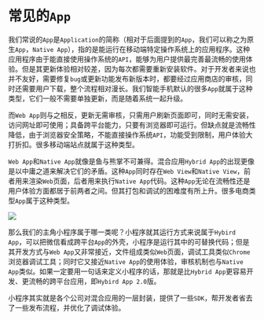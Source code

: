 # 常见的`App`

我们常说的`App`是`Application`的简称（相对于后面提到的`App`，我们可以称之为原生`App`，`Native App`），指的是能运行在移动端特定操作系统上的应用程序。这种应用程序由于能直接使用操作系统的`API`，能够为用户提供最完善最流畅的使用体验。但是其更新体验相对较差，因为每次都需要重新安装软件。对于开发者来说也并不友好，需要修复`bug`或更新功能发布新版本时，都要经过应用商店的审核，同时还需要用户下载，整个流程相对漫长。我们智能手机默认的很多`App`就属于这种类型，它们一般不需要单独更新，而是随着系统一起升级。

而`Web App`则与之相反，更新无需审核，只需用户刷新页面即可，同时无需安装，访问网址即可使用；具备跨平台能力，只要有浏览器即可运行。但缺点就是流畅性降低，由于浏览器安全策略，不能直接操作系统`API`，功能受到限制，用户体验大打折扣。很多移动端站点就属于这种类型。

`Web App`和`Native App`就像是鱼与熊掌不可兼得。混合应用`Hybrid App`的出现更像是以中庸之道来解决它们的矛盾。这种`App`同时存在`Web View`和`Native View`，前者用来渲染`Web`页面，后者用来执行`Native App`代码。这种`App`无论在流畅性还是用户体验方面都居于前两者之间。但其打包和调试的困难度有所上升。很多电商类型`App`属于这种类型。

![](/skill-blog/img/0030.png)

那么我们的主角小程序属于哪一类呢？小程序就其运行方式来说属于`Hybird App`，可以把微信看成跨平台`App`的外壳，小程序是运行其中的可替换代码；但是其开发方式与`Web App`又非常接近，文件组成类似`Web`页面，调试工具类似`Chrome`浏览器调试工具；同时它又接近`Native App`的使用体验，审核机制也与`Native App`类似。如果一定要用一句话来定义小程序的话，那就是比`Hybrid App`更容易开发、更流畅的跨平台应用，即`Hybird App 2.0`版。

小程序其实就是各个公司对混合应用的一层封装，提供了一些`SDK`，帮开发者省去了一些发布流程，并优化了调试体验。

